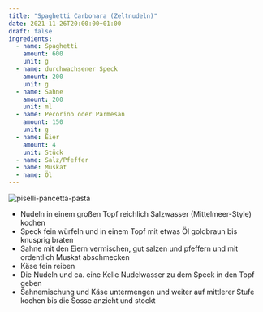 ```yaml
---
title: "Spaghetti Carbonara (Zeltnudeln)"
date: 2021-11-26T20:00:00+01:00
draft: false
ingredients:
  - name: Spaghetti
    amount: 600
    unit: g
  - name: durchwachsener Speck
    amount: 200
    unit: g
  - name: Sahne
    amount: 200
    unit: ml
  - name: Pecorino oder Parmesan 
    amount: 150 
    unit: g
  - name: Eier
    amount: 4
    unit: Stück
  - name: Salz/Pfeffer
  - name: Muskat
  - name: Öl
---
```


![piselli-pancetta-pasta](/img/recipes/spaghetti-carbonara.png)

* Nudeln in einem großen Topf reichlich Salzwasser (Mittelmeer-Style) kochen
* Speck fein würfeln und in einem Topf mit etwas Öl goldbraun bis knusprig braten
* Sahne mit den Eiern vermischen, gut salzen und pfeffern und mit ordentlich Muskat abschmecken
* Käse fein reiben
* Die Nudeln und ca. eine Kelle Nudelwasser zu dem Speck in den Topf geben
* Sahnemischung und Käse untermengen und weiter auf mittlerer Stufe kochen bis die Sosse anzieht und stockt